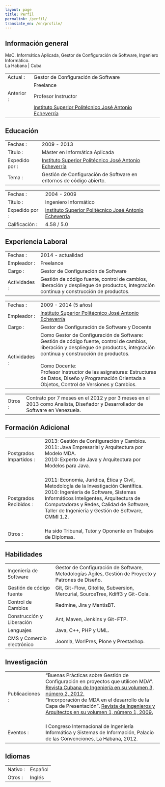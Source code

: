 ```yaml
---
layout: page
title: Perfil
permalink: /perfil/
translate_en: /en/profile/
---
```


## Información general
<p class="profile-description">MsC. Informática Aplicada, Gestor de Configuración de Software, Ingeniero Informático.
<br>
La Habana | Cuba
</p>

<table class="profile-table">
	<tbody>
		<tr>
			<td class="profile-table-header">Actual :</td>
			<td class="profile-table-info">Gestor de Configuración de Software</td>
		</tr>
		<tr>
			<td class="profile-table-header"></td>
			<td class="profile-table-info">Freelance</td>
		</tr>
		<tr>
			<td class="profile-table-header">Anterior :</td>
			<td class="profile-table-info">Profesor Instructor</td>
		<tr>
		</tr>
			<td class="profile-table-header"></td>
			<td class="profile-table-info"><a href="http://cujae.edu.cu/" target="_blank">Instituto Superior Politécnico José Antonio Echeverría</a></td>
		</tr>
	</tbody>
</table>

## Educación

<table class="profile-table">
	<tbody>
		<tr>
			<td class="profile-table-header">Fechas :</td>
			<td class="profile-table-info">2009 - 2013</td>
		</tr>
		<tr>
			<td class="profile-table-header">Título :</td>
			<td class="profile-table-info">Máster en Informática Aplicada</td>
		</tr>
		<tr>
			<td class="profile-table-header">Expedido por :</td>
			<td class="profile-table-info"><a href="http://cujae.edu.cu/" target="_blank">Instituto Superior Politécnico José Antonio Echeverría</a></td>
		<tr>
		</tr>
			<td class="profile-table-header">Tema :</td>
			<td class="profile-table-info">Gestión de Configuración de Software en entornos de código abierto.</td>
		</tr>
	</tbody>
</table>

<table class="profile-table">
	<tbody>
		<tr>
			<td class="profile-table-header">Fechas :</td>
			<td class="profile-table-info">2004 - 2009</td>
		</tr>
		<tr>
			<td class="profile-table-header">Título :</td>
			<td class="profile-table-info">Ingeniero Informático</td>
		</tr>
		<tr>
			<td class="profile-table-header">Expedido por :</td>
			<td class="profile-table-info"><a href="http://cujae.edu.cu/" target="_blank">Instituto Superior Politécnico José Antonio Echeverría</a></td>
		<tr>
		</tr>
			<td class="profile-table-header">Calificación :</td>
			<td class="profile-table-info">4.58 / 5.0</td>
		</tr>
	</tbody>
</table>

## Experiencia Laboral

<table class="profile-table">
	<tbody>
		<tr>
			<td class="profile-table-header">Fechas :</td>
			<td class="profile-table-info">2014 - actualidad</td>
		</tr>
		<tr>
			<td class="profile-table-header">Empleador :</td>
			<td class="profile-table-info">Freelance</td>
		</tr>
		<tr>
			<td class="profile-table-header">Cargo :</td>
			<td class="profile-table-info">Gestor de Configuración de Software</td>
		<tr>
		</tr>
			<td class="profile-table-header">Actividades :</td>
			<td class="profile-table-info">Gestión de código fuente, control de cambios, liberación y despliegue de productos, integración continua y construcción de productos.</td>
		</tr>
	</tbody>
</table>

<table class="profile-table">
	<tbody>
		<tr>
			<td class="profile-table-header">Fechas :</td>
			<td class="profile-table-info">2009 - 2014 (5 años)</td>
		</tr>
		<tr>
			<td class="profile-table-header">Empleador :</td>
			<td class="profile-table-info"><a href="http://cujae.edu.cu/" target="_blank">Instituto Superior Politécnico José Antonio Echeverría</a></td>
		</tr>
		<tr>
			<td class="profile-table-header">Cargo :</td>
			<td class="profile-table-info">Gestor de Configuración de Software y Docente</td>
		<tr>
		</tr>
			<td class="profile-table-header">Actividades :</td>
			<td class="profile-table-info">Como Gestor de Configuración de Software:<br>Gestión de código fuente, control de cambios, liberación y despliegue de productos, integración continua y construcción de productos.
			<br><br>
			Como Docente:<br>Profesor Instructor de las asignaturas: Estructuras de Datos, Diseño y Programación Orientada a Objetos, Control de Versiones y Cambios.</td>
		</tr>
	</tbody>
</table>

<table class="profile-table">
	<tbody>
		<tr>
			<td class="profile-table-header">Otros :</td>
			<td class="profile-table-info">Contrato por 7 meses en el 2012 y por 3 meses en el 2013 como Analista, Diseñador y Desarrollador de Software en Venezuela.</td>
		</tr>
	</tbody>
</table>

## Formación Adicional

<table class="profile-table">
	<tbody>
		<tr>
			<td class="profile-table-header">Postgrados Impartidos :</td>
			<td class="profile-table-info">2013: Gestión de Configuración y Cambios.
			<br>
			2011: Java Empresarial y Arquitectura por Modelo MDA.
			<br>
			2010: Experto de Java y Arquitectura por Modelos para Java.
			<br><br>
			</td>
		</tr>
		<tr>
			<td class="profile-table-header">Postgrados Recibidos :</td>
			<td class="profile-table-info">2011: Economía, Jurídica, Ética y Civil, Metodología de la Investigación Científica.
			<br>
			2010: Ingeniería de Software, Sistemas Informáticos Inteligentes, Arquitectura de Computadoras y Redes, Calidad de Software, Taller de Ingeniería y Gestión de Software, CMMI 1.2.</a>
			<br><br>
			</td>
		</tr>
		<tr>
			<td class="profile-table-header">Otros :</td>
			<td class="profile-table-info">Ha sido Tribunal, Tutor y Oponente en Trabajos de Diplomas.</td>
		</tr>
	</tbody>
</table>

## Habilidades

<table class="profile-table">
	<tbody>
		<tr>
			<td class="profile-table-header">Ingeniería de Software</td>
			<td class="profile-table-info">Gestor de Configuración de Software, Metodologías Ágiles, Gestión de Proyecto y Patrones de Diseño.</td>
		</tr>
		<tr>
			<td class="profile-table-header">Gestión de código fuente</td>
			<td class="profile-table-info">Git, Git-Flow, Gitolite, Subversion, Mercurial, SourceTree, Kdiff3 y Git-Cola.</td>
		</tr>
		<tr>
			<td class="profile-table-header">Control de Cambios</td>
			<td class="profile-table-info">Redmine, Jira y MantisBT.</td>
		</tr>
		<tr>
			<td class="profile-table-header">Construcción y Liberación</td>
			<td class="profile-table-info">Ant, Maven, Jenkins y Git-FTP.</td>
		</tr>
		<tr>
			<td class="profile-table-header">Lenguajes</td>
			<td class="profile-table-info">Java, C++, PHP y UML.</td>
		</tr>
		<tr>
			<td class="profile-table-header">CMS y Comercio electrónico</td>
			<td class="profile-table-info">Joomla, WorlPres, Plone y Prestashop.</td>
		</tr>
	</tbody>
</table>

## Investigación

<table class="profile-table">
	<tbody>
		<tr>
			<td class="profile-table-header">Publicaciones :</td>
			<td class="profile-table-info">“Buenas Prácticas sobre Gestión de Configuración en proyectos que utilicen MDA”. <a href="http://rci.cujae.edu.cu/index.php/rci/article/view/115/pdf" target="_blank">Revista Cubana de Ingeniería en su volumen 3, número 2, 2012.</a>
			<br>
			“Incorporación de MDA en el desarrollo de la Capa de Presentación”. <a href="http://renia.cujae.edu.cu/index.php/revistacientifica/article/viewFile/14/8" target="_blank">Revista de Ingenieros y Arquitectos en su volumen 1, número 1, 2009.</a>
			<br><br>
			</td>
		</tr>
		<tr>
			<td class="profile-table-header">Eventos :</td>
			<td class="profile-table-info">I Congreso Internacional de Ingeniería Informática y Sistemas de Información, Palacio de las Convenciones, La Habana, 2012.
			</td>
		</tr>
	</tbody>
</table>

## Idiomas

<table class="profile-table">
	<tbody>
		<tr>
			<td class="profile-table-header">Nativo :</td>
			<td class="profile-table-info">Español</td>
		</tr>
		<tr>
			<td class="profile-table-header">Otros :</td>
			<td class="profile-table-info">Inglés</td>
		</tr>
	</tbody>
</table>